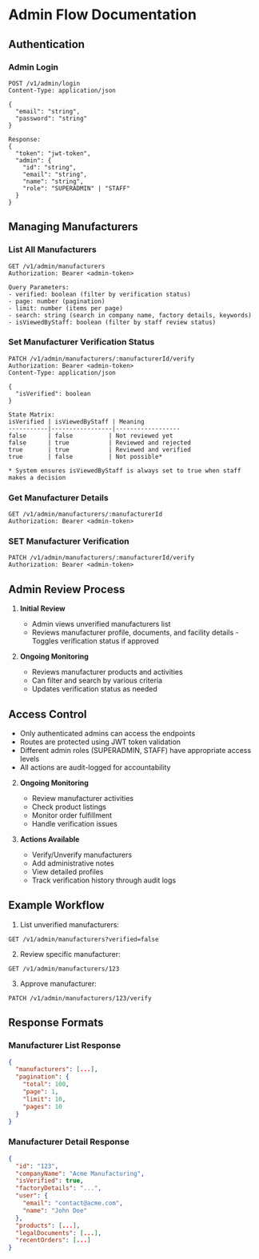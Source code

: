 # Admin Flow Documentation

## Authentication

### Admin Login

```http
POST /v1/admin/login
Content-Type: application/json

{
  "email": "string",
  "password": "string"
}

Response:
{
  "token": "jwt-token",
  "admin": {
    "id": "string",
    "email": "string",
    "name": "string",
    "role": "SUPERADMIN" | "STAFF"
  }
}
```

## Managing Manufacturers

### List All Manufacturers

```http
GET /v1/admin/manufacturers
Authorization: Bearer <admin-token>

Query Parameters:
- verified: boolean (filter by verification status)
- page: number (pagination)
- limit: number (items per page)
- search: string (search in company name, factory details, keywords)
- isViewedByStaff: boolean (filter by staff review status)
```

### Set Manufacturer Verification Status

```http
PATCH /v1/admin/manufacturers/:manufacturerId/verify
Authorization: Bearer <admin-token>
Content-Type: application/json

{
  "isVerified": boolean
}

State Matrix:
isVerified | isViewedByStaff | Meaning
-----------|-----------------|------------------
false      | false          | Not reviewed yet
false      | true           | Reviewed and rejected
true       | true           | Reviewed and verified
true       | false          | Not possible*

* System ensures isViewedByStaff is always set to true when staff makes a decision
```

### Get Manufacturer Details

```http
GET /v1/admin/manufacturers/:manufacturerId
Authorization: Bearer <admin-token>
```

### SET Manufacturer Verification

```http
PATCH /v1/admin/manufacturers/:manufacturerId/verify
Authorization: Bearer <admin-token>
```

## Admin Review Process

1. **Initial Review**

   - Admin views unverified manufacturers list
   - Reviews manufacturer profile, documents, and facility details - Toggles verification status if approved

2. **Ongoing Monitoring**
   - Reviews manufacturer products and activities
   - Can filter and search by various criteria
   - Updates verification status as needed

## Access Control

- Only authenticated admins can access the endpoints
- Routes are protected using JWT token validation
- Different admin roles (SUPERADMIN, STAFF) have appropriate access levels
- All actions are audit-logged for accountability

2. **Ongoing Monitoring**

   - Review manufacturer activities
   - Check product listings
   - Monitor order fulfillment
   - Handle verification issues

3. **Actions Available**
   - Verify/Unverify manufacturers
   - Add administrative notes
   - View detailed profiles
   - Track verification history through audit logs

## Example Workflow

1. List unverified manufacturers:

```http
GET /v1/admin/manufacturers?verified=false
```

2. Review specific manufacturer:

```http
GET /v1/admin/manufacturers/123
```

3. Approve manufacturer:

```http
PATCH /v1/admin/manufacturers/123/verify
```

## Response Formats

### Manufacturer List Response

```json
{
  "manufacturers": [...],
  "pagination": {
    "total": 100,
    "page": 1,
    "limit": 10,
    "pages": 10
  }
}
```

### Manufacturer Detail Response

```json
{
  "id": "123",
  "companyName": "Acme Manufacturing",
  "isVerified": true,
  "factoryDetails": "...",
  "user": {
    "email": "contact@acme.com",
    "name": "John Doe"
  },
  "products": [...],
  "legalDocuments": [...],
  "recentOrders": [...]
}
```

